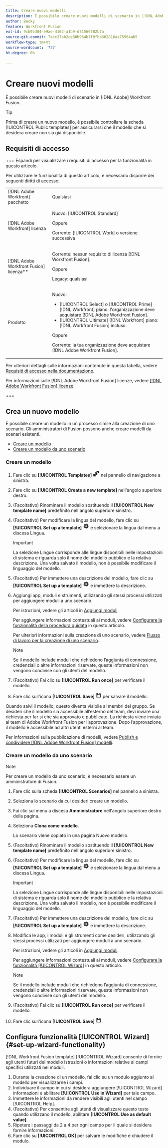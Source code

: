 ```yaml
---
title: Creare nuovi modelli
description: È possibile creare nuovi modelli di scenario in [!DNL Adobe] Workfront Fusion.
author: Becky
feature: Workfront Fusion
exl-id: 9cb9bd04-e9ae-4162-a1b9-d71566582b7a
source-git-commit: 7acc27ab2ce80b964b7f9fbb302816aa75964ab5
workflow-type: tm+mt
source-wordcount: '727'
ht-degree: 0%

---
```


# Creare nuovi modelli

È possibile creare nuovi modelli di scenario in [!DNL Adobe] Workfront Fusion.

>[!TIP]
>
>Prima di creare un nuovo modello, è possibile controllare la scheda [!UICONTROL Public templates] per assicurarsi che il modello che si desidera creare non sia già disponibile.

## Requisiti di accesso

+++ Espandi per visualizzare i requisiti di accesso per la funzionalità in questo articolo.

Per utilizzare le funzionalità di questo articolo, è necessario disporre dei seguenti diritti di accesso:

<table style="table-layout:auto">
 <col> 
 <col> 
 <tbody> 
  <tr> 
   <td role="rowheader">[!DNL Adobe Workfront] pacchetto</td> 
   <td> <p>Qualsiasi</p> </td> 
  </tr> 
  <tr data-mc-conditions=""> 
   <td role="rowheader">[!DNL Adobe Workfront] licenza</td> 
   <td> <p>Nuovo: [!UICONTROL Standard]</p><p>Oppure</p><p>Corrente: [!UICONTROL Work] o versione successiva</p> </td> 
  </tr> 
  <tr> 
   <td role="rowheader">[!DNL Adobe Workfront Fusion] licenza**</td> 
   <td>
   <p>Corrente: nessun requisito di licenza [!DNL Workfront Fusion].</p>
   <p>Oppure</p>
   <p>Legacy: qualsiasi </p>
   </td> 
  </tr> 
  <tr> 
   <td role="rowheader">Prodotto</td> 
   <td>
   <p>Nuovo:</p> <ul><li>[!UICONTROL Select] o [!UICONTROL Prime] [!DNL Workfront] piano: l'organizzazione deve acquistare [!DNL Adobe Workfront Fusion].</li><li>[!UICONTROL Ultimate] [!DNL Workfront] piano: [!DNL Workfront Fusion] incluso.</li></ul>
   <p>Oppure</p>
   <p>Corrente: la tua organizzazione deve acquistare [!DNL Adobe Workfront Fusion].</p>
   </td> 
  </tr>
 </tbody> 
</table>

Per ulteriori dettagli sulle informazioni contenute in questa tabella, vedere [Requisiti di accesso nella documentazione](/help/workfront-fusion/references/licenses-and-roles/access-level-requirements-in-documentation.md).

Per informazioni sulle [!DNL Adobe Workfront Fusion] licenze, vedere [[!DNL Adobe Workfront Fusion] licenze](/help/workfront-fusion/set-up-and-manage-workfront-fusion/licensing-operations-overview/license-automation-vs-integration.md).

+++

## Crea un nuovo modello

È possibile creare un modello in un processo simile alla creazione di uno scenario. Gli amministratori di Fusion possono anche creare modelli da scenari esistenti.

* [Creare un modello](#build-a-template)
* [Creare un modello da uno scenario](#create-a-template-from-a-scenario)

### Creare un modello

1. Fare clic su **[!UICONTROL Templates]** ![](assets/templates-icon.png) nel pannello di navigazione a sinistra.
1. Fare clic su **[!UICONTROL Create a new template]** nell&#39;angolo superiore destro.
1. (Facoltativo) Rinominare il modello sostituendo il **[!UICONTROL New template name]** predefinito nell&#39;angolo superiore sinistro.
1. (Facoltativo) Per modificare la lingua del modello, fare clic su **[!UICONTROL Set up a template]** ![](assets/scenario-settings-icon.png) e selezionare la lingua dal menu a discesa Lingua.

   >[!IMPORTANT]
   >
   >La selezione Lingue corrisponde alle lingue disponibili nelle impostazioni di sistema e riguarda solo il nome del modello pubblico e la relativa descrizione. Una volta salvato il modello, non è possibile modificare il linguaggio del modello.

1. (Facoltativo) Per immettere una descrizione del modello, fare clic su **[!UICONTROL Set up a template]** ![](assets/scenario-settings-icon.png) e immettere la descrizione.
1. Aggiungi app, moduli e strumenti, utilizzando gli stessi processi utilizzati per aggiungere moduli a uno scenario.

   Per istruzioni, vedere gli articoli in [Aggiungi moduli](/help/workfront-fusion/create-scenarios/add-modules/add-modules-toc.md).

   Per aggiungere informazioni contestuali ai moduli, vedere [Configurare la funzionalità della procedura guidata](#set-up-wizard-functionality) in questo articolo.

   Per ulteriori informazioni sulla creazione di uno scenario, vedere [Flusso di lavoro per la creazione di uno scenario](/help/workfront-fusion/create-scenarios/plan-a-scenario/create-a-scenario-workflow.md).

   >[!NOTE]
   >
   >Se il modello include moduli che richiedono l’aggiunta di connessione, credenziali o altre informazioni riservate, queste informazioni non vengono condivise con gli utenti del modello.

1. (Facoltativo) Fai clic su **[!UICONTROL Run once]** per verificare il modello.
1. Fare clic sull&#39;icona **[!UICONTROL Save]** ![](assets/save-icon.png) per salvare il modello.

Quando salvi il modello, questo diventa visibile ai membri del gruppo. Se desideri che il modello sia accessibile all’esterno del team, devi inviare una richiesta per far sì che sia approvato e pubblicato. La richiesta viene inviata al team di Adobe Workfront Fusion per l’approvazione. Dopo l’approvazione, il modello è accessibile ad altri utenti esterni al team.

Per informazioni sulla pubblicazione di modelli, vedere [Publish e condividere [!DNL Adobe Workfront Fusion] modelli](/help/workfront-fusion/create-and-manage-templates/publish-and-share-fusion-templates.md).

### Creare un modello da uno scenario

>[!NOTE]
>
>Per creare un modello da uno scenario, è necessario essere un amministratore di Fusion.

1. Fare clic sulla scheda **[!UICONTROL Scenarios]** nel pannello a sinistra.
1. Seleziona lo scenario da cui desideri creare un modello.
1. Fai clic sul menu a discesa **Amministratore** nell&#39;angolo superiore destro della pagina.
1. Seleziona **Clona come modello**.

   Lo scenario viene copiato in una pagina Nuovo modello.
1. (Facoltativo) Rinominare il modello sostituendo il **[!UICONTROL New template name]** predefinito nell&#39;angolo superiore sinistro.
1. (Facoltativo) Per modificare la lingua del modello, fare clic su **[!UICONTROL Set up a template]** ![](assets/scenario-settings-icon.png) e selezionare la lingua dal menu a discesa Lingua.

   >[!IMPORTANT]
   >
   >La selezione Lingue corrisponde alle lingue disponibili nelle impostazioni di sistema e riguarda solo il nome del modello pubblico e la relativa descrizione. Una volta salvato il modello, non è possibile modificare il linguaggio del modello.

1. (Facoltativo) Per immettere una descrizione del modello, fare clic su **[!UICONTROL Set up a template]** ![](assets/scenario-settings-icon.png) e immettere la descrizione.
1. Modifica le app, i moduli e gli strumenti come desideri, utilizzando gli stessi processi utilizzati per aggiungere moduli a uno scenario.

   Per istruzioni, vedere gli articoli in [Aggiungi moduli](/help/workfront-fusion/create-scenarios/add-modules/add-modules-toc.md).

   Per aggiungere informazioni contestuali ai moduli, vedere [Configurare la funzionalità [!UICONTROL Wizard]](#set-up-wizard-functionality) in questo articolo.

   >[!NOTE]
   >
   >Se il modello include moduli che richiedono l’aggiunta di connessione, credenziali o altre informazioni riservate, queste informazioni non vengono condivise con gli utenti del modello.

1. (Facoltativo) Fai clic su **[!UICONTROL Run once]** per verificare il modello.
1. Fare clic sull&#39;icona **[!UICONTROL Save]** ![](assets/save-icon.png).

## Configura funzionalità [!UICONTROL Wizard] {#set-up-wizard-functionality}

[!DNL Workfront Fusion template] [!UICONTROL Wizard] consente di fornire agli utenti futuri del modello istruzioni o informazioni relative ai campi specifici utilizzati nei moduli.

1. Durante la creazione di un modello, fai clic su un modulo aggiunto al modello per visualizzarne i campi.
1. Individuare il campo in cui si desidera aggiungere [!UICONTROL Wizard] informazioni e abilitare **[!UICONTROL Use in Wizard]** per tale campo.
1. Immettere le informazioni da rendere visibili agli utenti nel campo [!UICONTROL Help].
1. (Facoltativo) Per consentire agli utenti di visualizzare questo testo quando utilizzano il modello, abilitare **[!UICONTROL Use as default value]**.
1. Ripetere i passaggi da 2 a 4 per ogni campo per il quale si desidera fornire informazioni.
1. Fare clic su **[!UICONTROL OK]** per salvare le modifiche e chiudere il modulo.
